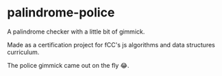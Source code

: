 # palindrome-police
A palindrome checker with a little bit of gimmick.

Made as a certification project for fCC's js algorithms and data structures curriculum. 

The police gimmick came out on the fly 😂.